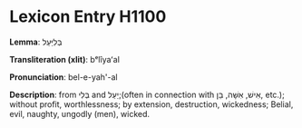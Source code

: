 # Lexicon Entry H1100

**Lemma**: בְּלִיַּעַל

**Transliteration (xlit)**: bᵉlîyaʻal

**Pronunciation**: bel-e-yah'-al

**Description**:
from בְּלִי and יַעַל;(often in connection with אִישׁ, אִשָּׁה, בֵּן, etc.); without profit, worthlessness; by extension, destruction, wickedness; Belial, evil, naughty, ungodly (men), wicked.

